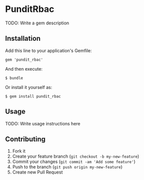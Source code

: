# PunditRbac

TODO: Write a gem description

## Installation

Add this line to your application's Gemfile:

    gem 'pundit_rbac'

And then execute:

    $ bundle

Or install it yourself as:

    $ gem install pundit_rbac

## Usage

TODO: Write usage instructions here

## Contributing

1. Fork it
2. Create your feature branch (`git checkout -b my-new-feature`)
3. Commit your changes (`git commit -am 'Add some feature'`)
4. Push to the branch (`git push origin my-new-feature`)
5. Create new Pull Request

